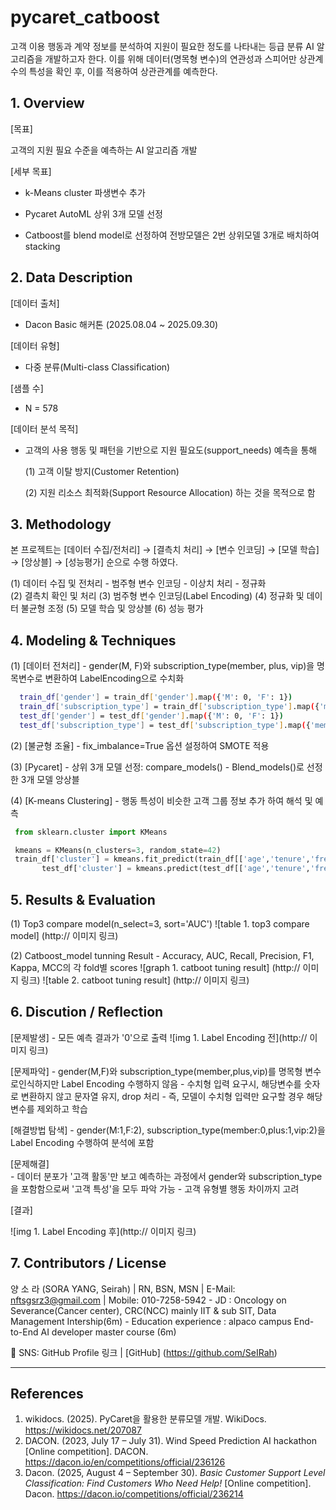 # pycaret_catboost

고객 이용 행동과 계약 정보를 분석하여 지원이 필요한 정도를 나타내는 등급 분류 AI 알고리즘을 개발하고자 한다. 
이를 위해 데이터(명목형 변수)의 연관성과 스피어만 상관계수의 특성을 확인 후, 이를 적용하여 상관관계를 예측한다.   

## 1. Overview 

[목표]
  
 고객의 지원 필요 수준을 예측하는 AI 알고리즘 개발
  
[세부 목표]
  
 - k-Means cluster 파생변수 추가
    
 - Pycaret AutoML 상위 3개 모델 선정
    
 - Catboost를 blend model로 선정하여 전방모델은 2번 상위모델 3개로 배치하여 stacking

## 2. Data Description

[데이터 출처]

  - Dacon Basic 해커톤 (2025.08.04 ~ 2025.09.30)
   
[데이터 유형]
  
  - 다중 분류(Multi-class Classification)
  
[샘플 수]
  
  - N = 578
  
[데이터 분석 목적]
      
  - 고객의 사용 행동 및 패턴을 기반으로 지원 필요도(support_needs) 예측을 통해
     
    (1) 고객 이탈 방지(Customer Retention)

    (2) 지원 리소스 최적화(Support Resource Allocation) 하는 것을 목적으로 함 

## 3. Methodology
  본 프로젝트는 [데이터 수집/전처리] → [결측치 처리] → [변수 인코딩] → [모델 학습] → [앙상블] → [성능평가] 순으로 수행 하였다. 
    
  (1) 데이터 수집 및 전처리 
    - 범주형 변수 인코딩 
    - 이상치 처리 
    - 정규화  
  (2) 결측치 확인 및 처리 
  (3) 범주형 변수 인코딩(Label Encoding)
  (4) 정규화 및 데이터 불균형 조정 
  (5) 모델 학습 및 앙상블 
  (6) 성능 평가 
  
## 4. Modeling & Techniques
  (1) [데이터 전처리]
    - gender(M, F)와 subscription_type(member, plus, vip)을 명목변수로 변환하여 LabelEncoding으로 수치화

```bash
  train_df['gender'] = train_df['gender'].map({'M': 0, 'F': 1})
  train_df['subscription_type'] = train_df['subscription_type'].map({'member': 0, 'plus': 1, 'vip': 2})
  test_df['gender'] = test_df['gender'].map({'M': 0, 'F': 1})
  test_df['subscription_type'] = test_df['subscription_type'].map({'member': 0, 'plus': 1, 'vip': 2})
```    
    
  (2) [불균형 조율]
    - fix_imbalance=True 옵션 설정하여 SMOTE 적용

  (3) [Pycaret]
    - 상위 3개 모델 선정: compare_models()
    - Blend_models()로 선정한 3개 모델 앙상블 
    
  (4) [K-means Clustering]
    - 행동 특성이 비슷한 고객 그룹 정보 추가 하여 해석 및 예측

```python
 from sklearn.cluster import KMeans

 kmeans = KMeans(n_clusters=3, random_state=42)
 train_df['cluster'] = kmeans.fit_predict(train_df[['age','tenure','frequent','payment_interval','contract_length','after_interaction']])
       test_df['cluster'] = kmeans.predict(test_df[['age','tenure','frequent','payment_interval','contract_length','after_interaction']])
```
    
## 5. Results & Evaluation
  (1) Top3 compare model(n_select=3, sort='AUC')
    ![table 1. top3 compare model] (http:// 이미지 링크)

  (2) Catboost_model tunning Result
    - Accuracy, AUC, Recall, Precision, F1, Kappa, MCC의 각 fold별 scores
    ![graph 1. catboot tuning result] (http:// 이미지 링크)
    ![table 2. catboot tuning result] (http:// 이미지 링크)
 
## 6. Discution / Reflection
  [문제발생]
    - 모든 예측 결과가 '0'으로 출력 
    ![img 1. Label Encoding 전](http:// 이미지 링크)

  [문제파악]
    - gender(M,F)와 subscription_type(member,plus,vip)를 명목형 변수로인식하지만 Label Encoding 수행하지 않음 
    - 수치형 입력 요구시, 해당변수를 숫자로 변환하지 않고 문자열 유지, drop 처리
    - 즉, 모델이 수치형 입력만 요구할 경우 해당 변수를 제외하고 학습

  [해결방법 탐색]
    - gender(M:1,F:2), subscription_type(member:0,plus:1,vip:2)을 Label Encoding 수행하여 분석에 포함
    
  [문제해결]  
    - 데이터 분포가 '고객 활동'만 보고 예측하는 과정에서 gender와 subscription_type을 포함함으로써 '고객 특성'을 모두 파악 가능
    - 고객 유형별 행동 차이까지 고려 
    
  [결과]

  ![img 1. Label Encoding 후](http:// 이미지 링크)
     
## 7. Contributors / License
  양 소 라 (SORA YANG, Seirah) | RN, BSN, MSN | E-Mail: nftsgsrz3@gmail.com | Mobile: 010-7258-5942
    - JD : Oncology on Severance(Cancer center), CRC(NCC) mainly IIT & sub SIT, Data Management Intership(6m) 
    - Education experience : alpaco campus End-to-End AI developer master course (6m)
   
   💬 SNS: GitHub Profile 링크  |  [GitHub] (https://github.com/SeIRah)
   
---------------------------------------------------------------------------------------------------------------------------------------
## References
 1. wikidocs. (2025). PyCaret을 활용한 분류모델 개발. WikiDocs. https://wikidocs.net/207087
 2. DACON. (2023, July 17 – July 31). Wind Speed Prediction AI hackathon [Online competition]. DACON.   https://dacon.io/en/competitions/official/236126
 3. Dacon. (2025, August 4 – September 30). *Basic Customer Support Level Classification: Find Customers Who Need Help!* [Online competition]. Dacon. https://dacon.io/competitions/official/236214
